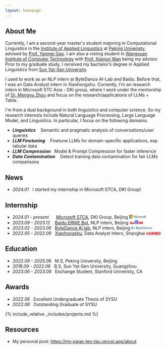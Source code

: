 ```yaml
---
layout: homepage
---
```


## About Me

Currently, I am a second-year master's student majoring in Computational Linguistics in the [Institute of Applied Linguistics](https://sfl.pku.edu.cn/) at [Peking Univeristy](https://www.pku.edu.cn/), advised by [Prof. Yanmei Gao](https://sfl.pku.edu.cn/szdw1/zzjs/wgyyxjyyyyxyjs_20220407164432484604/gym/index.htm). I am also a visting student in [Wangxuan Institute of Computer Technology](https://www.icst.pku.edu.cn/) with [Prof. Xiaojun Wan](https://wanxiaojun.github.io/) being my advisor. Prior to my graduate study, I received my bachelor’s degree in Applied Linguistics from [Sun Yat-Sen University](https://www.sysu.edu.cn/). 


I used to work as an NLP intern at ByteDance AI-Lab and Baidu. Before that, I was an Data Analyst intern in Xiaohongshu. Currently, I'm an research intern in Microsoft STC Asia - DKI group, where I work under the mentorship of [Dr. Mengyu Zhou](https://www.microsoft.com/en-us/research/people/mezho/) and focus on the research/applications of LLMs + Table.


I'm from a dual background in both linguistics and computer science. So my research interests include Natural Language Processing, Large Language Model, and Linguistics. In particular, I focus on the following domains:
- ***Linguistics*** &nbsp;&nbsp; Semantic and pragmatic analysis of conversations/user queries
- ***LLM Finetuning***  &nbsp;&nbsp;&nbsp;Finetune LLMs for domain-specific applications, esp. tabular data
- ***LLM Compression***  &nbsp;&nbsp;Model & Prompt Compression for faster inference
- ***Data Contamination*** &nbsp;&nbsp; Detect training data contamination for fair LLMs comparisons


## News
- *2024.01* &nbsp;&nbsp;I started my internship in Microsoft STCA, DKI Group! 


## Internship
- *2024.01 - present* &nbsp;&nbsp;&nbsp;&nbsp; [Microsoft STCA](https://www.microsoft.com/en-us/research/group/data-knowledge-intelligence/), DKI Group, Beijing <img src="assets/img/microsoft-logo1.jpeg" style="width:4em;" />
- *2023.09 - 2023.12* &nbsp;&nbsp;&nbsp;[Baidu ERNIE Bot]((https://nlp.baidu.com/homepage/index)), NLP intern, Beijing <img src="assets/img/baidu.png" style="width:3.2em;" />
- *2023.02 - 2023.06*  &nbsp;&nbsp;[ByteDance AI lab](https://www.bytedance.com/en/), NLP intern, Beijing <img src="assets/img/bytedance.svg" style="width:4.7em;" />
- *2022.05 - 2022.09*  &nbsp;&nbsp;[Xiaohongshu](√), Data Analyst Intern, Shanghai <img src="assets/img/xiaohongshu.png" style="width:3.4em;" />


## Education

- *2022.09 - 2025.06* &nbsp;&nbsp;M.S, Peking University, Beijing
- *2018.09 - 2022.06* &nbsp;&nbsp;B.S, Sun Yat-Sen University, Guangzhou
- *2023.06 - 2023.08* &nbsp;&nbsp;Exchange Student, Stanford Univeristy, CA


## Awards
- *2022.06* &nbsp;&nbsp;Excellent Undergraduate Thesis of SYSU
- *2022.06* &nbsp;&nbsp;Outstanding Graduate of SYSU


<!-- {% include_relative _includes/publications.md %} -->

{% include_relative _includes/projects.md %}




## Resources

- My personal post: https://my-page-ten-tau.vercel.app/about